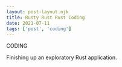 ```yaml
---
layout: post-layout.njk
title: Rusty Rust Rust Coding
date: 2021-07-11
tags: ['post', 'coding']
---
```

<!-- Excerpt Start -->
CODING
<!-- Excerpt End -->

Finishing up an exploratory Rust application.
